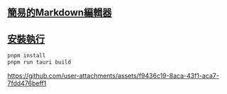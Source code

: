 ## [簡易的Markdown編輯器](https://marked.js.org/)

## [安裝執行](https://blog.niekun.net/archives/1680.html)
```bash
pnpm install
pnpm run tauri build
```

https://github.com/user-attachments/assets/f9436c19-8aca-43f1-aca7-7fdd476beff1
